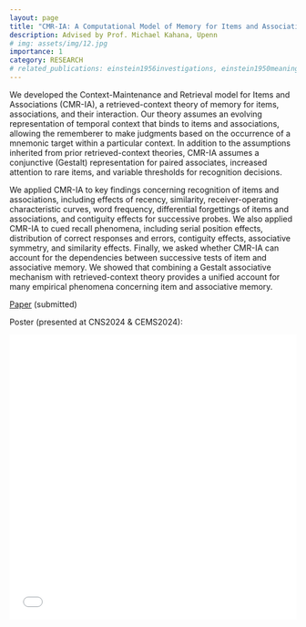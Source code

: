 ```yaml
---
layout: page
title: "CMR-IA: A Computational Model of Memory for Items and Associations"  
description: Advised by Prof. Michael Kahana, Upenn
# img: assets/img/12.jpg
importance: 1
category: RESEARCH
# related_publications: einstein1956investigations, einstein1950meaning
---
```


We developed the Context-Maintenance and Retrieval model for Items and Associations (CMR-IA), a retrieved-context theory of memory for items, associations, and their interaction.  Our theory assumes an evolving representation of temporal context that binds to items and associations, allowing the rememberer to make judgments based on the occurrence of a mnemonic target within a particular context. In addition to the assumptions inherited from prior retrieved-context theories, CMR-IA assumes a conjunctive (Gestalt) representation for paired associates, increased attention to rare items, and variable thresholds for recognition decisions.  

We applied CMR-IA to key findings concerning recognition of items and associations, including effects of recency, similarity, receiver-operating characteristic curves, word frequency, differential forgettings of items and associations, and contiguity effects for successive probes. We also applied CMR-IA to cued recall phenomena, including serial position effects, distribution of correct responses and errors, contiguity effects, associative symmetry, and similarity effects. Finally, we asked whether CMR-IA can account for the dependencies between successive tests of item and associative memory.  We showed that combining a Gestalt associative mechanism with retrieved-context theory provides a unified account for many empirical phenomena concerning item and associative memory.

[Paper](https://osf.io/preprints/psyarxiv/xm8v6_v1) (submitted)

Poster (presented at CNS2024 & CEMS2024):

<div class="row">
    <div class="col-sm mt-3 mt-md-0">
        <iframe src="{{ '/assets/pdf/beige_CMRIA_poster.pdf' | relative_url }}" width="100%" height="500px" style="border: none;"></iframe>
    </div>
</div>